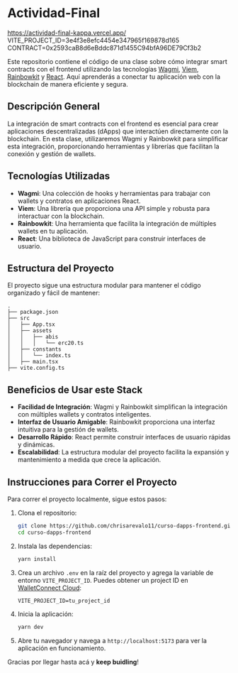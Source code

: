 # Actividad-Final
https://actividad-final-kappa.vercel.app/
VITE_PROJECT_ID=3e4f3e8efc4454e347965f169878d165
CONTRACT=0x2593caB8d6eBddc871d1455C94bfA96DE79Cf3b2

Este repositorio contiene el código de una clase sobre cómo integrar smart contracts con el frontend utilizando las tecnologías [Wagmi](https://wagmi.sh/react/getting-started), [Viem](https://viem.sh/docs/getting-started), [Rainbowkit](https://www.rainbowkit.com/docs/installation) y [React](https://react.dev/learn). Aquí aprenderás a conectar tu aplicación web con la blockchain de manera eficiente y segura.

## Descripción General

La integración de smart contracts con el frontend es esencial para crear aplicaciones descentralizadas (dApps) que interactúen directamente con la blockchain. En esta clase, utilizaremos Wagmi y Rainbowkit para simplificar esta integración, proporcionando herramientas y librerías que facilitan la conexión y gestión de wallets.

## Tecnologías Utilizadas

- **Wagmi**: Una colección de hooks y herramientas para trabajar con wallets y contratos en aplicaciones React.
- **Viem**: Una librería que proporciona una API simple y robusta para interactuar con la blockchain.
- **Rainbowkit**: Una herramienta que facilita la integración de múltiples wallets en tu aplicación.
- **React**: Una biblioteca de JavaScript para construir interfaces de usuario.

## Estructura del Proyecto

El proyecto sigue una estructura modular para mantener el código organizado y fácil de mantener:

```
.
├── package.json
├── src
│   ├── App.tsx
│   ├── assets
│   │   ├── abis
│   │   │   └── erc20.ts
│   ├── constants
│   │   └── index.ts
│   ├── main.tsx
├── vite.config.ts
```

## Beneficios de Usar este Stack

- **Facilidad de Integración**: Wagmi y Rainbowkit simplifican la integración con múltiples wallets y contratos inteligentes.
- **Interfaz de Usuario Amigable**: Rainbowkit proporciona una interfaz intuitiva para la gestión de wallets.
- **Desarrollo Rápido**: React permite construir interfaces de usuario rápidas y dinámicas.
- **Escalabilidad**: La estructura modular del proyecto facilita la expansión y mantenimiento a medida que crece la aplicación.

## Instrucciones para Correr el Proyecto

Para correr el proyecto localmente, sigue estos pasos:

1. Clona el repositorio:

   ```bash
   git clone https://github.com/chrisarevalo11/curso-dapps-frontend.git
   cd curso-dapps-frontend
   ```

2. Instala las dependencias:

   ```bash
   yarn install
   ```

3. Crea un archivo `.env` en la raíz del proyecto y agrega la variable de entorno `VITE_PROJECT_ID`. Puedes obtener un project ID en [WalletConnect Cloud](https://cloud.walletconnect.com/):

   ```env
   VITE_PROJECT_ID=tu_project_id
   ```

4. Inicia la aplicación:

   ```bash
   yarn dev
   ```

5. Abre tu navegador y navega a `http://localhost:5173` para ver la aplicación en funcionamiento.

Gracias por llegar hasta acá y **keep buidling**!
